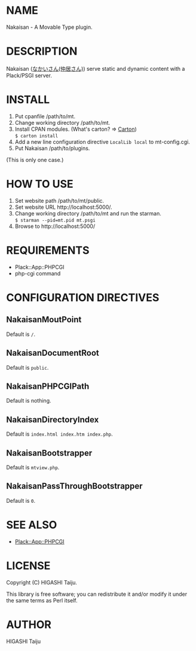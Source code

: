 # NAME

Nakaisan - A Movable Type plugin.

# DESCRIPTION

Nakaisan ([なかいさん(仲居さん)](http://ja.wikipedia.org/wiki/%E4%BB%B2%E5%B1%85)) serve static and dynamic content with a Plack/PSGI server.

# INSTALL

1. Put cpanfile /path/to/mt.
2. Change working directory /path/to/mt.
3. Install CPAN modules. (What's carton? => [Carton](https://github.com/miyagawa/carton))  
    `$ carton install`
4. Add a new line configuration directive `LocalLib local` to mt-config.cgi.  
5. Put Nakaisan /path/to/plugins.

(This is only one case.)

# HOW TO USE

1. Set website path /path/to/mt/public.
2. Set website URL http://localhost:5000/.
3. Change working directory /path/to/mt and run the starman.  
    `$ starman --pid=mt.pid mt.psgi`
4. Browse to http://localhost:5000/

# REQUIREMENTS

- Plack::App::PHPCGI
- php-cgi command

# CONFIGURATION DIRECTIVES

## NakaisanMoutPoint

Default is `/`.

## NakaisanDocumentRoot

Default is `public`.

## NakaisanPHPCGIPath

Default is nothing.

## NakaisanDirectoryIndex

Default is `index.html index.htm index.php`.

## NakaisanBootstrapper

Default is `mtview.php`.

## NakaisanPassThroughBootstrapper

Default is `0`.

# SEE ALSO

- [Plack::App::PHPCGI](https://metacpan.org/pod/Plack::App::PHPCGI)

# LICENSE

Copyright (C) HIGASHI Taiju.

This library is free software; you can redistribute it and/or modify
it under the same terms as Perl itself.

# AUTHOR

HIGASHI Taiju
